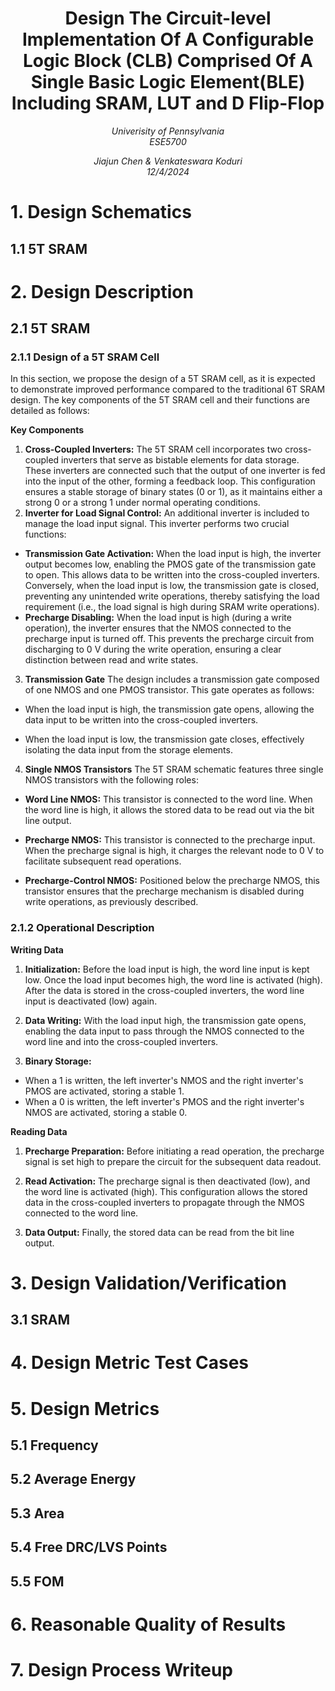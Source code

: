 <h1 style="text-align: center;">Design The Circuit-level Implementation Of A Configurable Logic Block (CLB) Comprised Of A Single Basic Logic Element(BLE) Including SRAM, LUT and D Flip-Flop</h1>
<p style="text-align: center; font-size: 14px; font-style: italic;">Univerisity of Pennsylvania<br>ESE5700<br></p>
<p style="text-align: center; font-size: 14px; font-style: italic;">Jiajun Chen & Venkateswara Koduri<br>12/4/2024</p>

# 1. Design Schematics
## 1.1 5T SRAM



# 2. Design Description
## 2.1 5T SRAM
### 2.1.1 Design of a 5T SRAM Cell
In this section, we propose the design of a 5T SRAM cell, as it is expected to demonstrate improved performance compared to the traditional 6T SRAM design. The key components of the 5T SRAM cell and their functions are detailed as follows:

**Key Components**
1. **Cross-Coupled Inverters:**
The 5T SRAM cell incorporates two cross-coupled inverters that serve as bistable elements for data storage. These inverters are connected such that the output of one inverter is fed into the input of the other, forming a feedback loop. This configuration ensures a stable storage of binary states (0 or 1), as it maintains either a strong 0 or a strong 1 under normal operating conditions.
2. **Inverter for Load Signal Control:**
An additional inverter is included to manage the load input signal. This inverter performs two crucial functions:

* **Transmission Gate Activation:** When the load input is high, the inverter output becomes low, enabling the PMOS gate of the transmission gate to open. This allows data to be written into the cross-coupled inverters. Conversely, when the load input is low, the transmission gate is closed, preventing any unintended write operations, thereby satisfying the load requirement (i.e., the load signal is high during SRAM write operations).
* **Precharge Disabling:** When the load input is high (during a write operation), the inverter ensures that the NMOS connected to the precharge input is turned off. This prevents the precharge circuit from discharging to 0 V during the write operation, ensuring a clear distinction between read and write states.

3. **Transmission Gate**
The design includes a transmission gate composed of one NMOS and one PMOS transistor. This gate operates as follows:

* When the load input is high, the transmission gate opens, allowing the data input to be written into the cross-coupled inverters.

* When the load input is low, the transmission gate closes, effectively isolating the data input from the storage elements.
4. **Single NMOS Transistors**
The 5T SRAM schematic features three single NMOS transistors with the following roles:

* **Word Line NMOS:** This transistor is connected to the word line. When the word line is high, it allows the stored data to be read out via the bit line output.

* **Precharge NMOS:** This transistor is connected to the precharge input. When the precharge signal is high, it charges the relevant node to 0 V to facilitate subsequent read operations.

* **Precharge-Control NMOS:** Positioned below the precharge NMOS, this transistor ensures that the precharge mechanism is disabled during write operations, as previously described.

### 2.1.2 Operational Description

**Writing Data**

1. **Initialization:** Before the load input is high, the word line input is kept low. Once the load input becomes high, the word line is activated (high). After the data is stored in the cross-coupled inverters, the word line input is deactivated (low) again.

2. **Data Writing:** With the load input high, the transmission gate opens, enabling the data input to pass through the NMOS connected to the word line and into the cross-coupled inverters.

3. **Binary Storage:** 
- When a 1 is written, the left inverter's NMOS and the right inverter's PMOS are activated, storing a stable 1.
- When a 0 is written, the left inverter's PMOS and the right inverter's NMOS are activated, storing a stable 0.

**Reading Data**

1. **Precharge Preparation:** Before initiating a read operation, the precharge signal is set high to prepare the circuit for the subsequent data readout.

2. **Read Activation:** The precharge signal is then deactivated (low), and the word line is activated (high). This configuration allows the stored data in the cross-coupled inverters to propagate through the NMOS connected to the word line.

3. **Data Output:** Finally, the stored data can be read from the bit line output.












# 3. Design Validation/Verification
## 3.1 SRAM

# 4. Design Metric Test Cases

# 5. Design Metrics

## 5.1 Frequency

## 5.2 Average Energy

## 5.3 Area

## 5.4 Free DRC/LVS Points

## 5.5 FOM

# 6. Reasonable Quality of Results

# 7. Design Process Writeup
